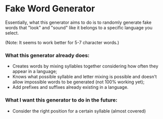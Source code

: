 # Fake Word Generator
Essentially, what this generator aims to do is to randomly generate fake words that "look" and "sound" like it belongs to a specific language you select.

(Note: It seems to work better for 5-7 character words.)

### What this generator already does:
  * Creates words by mixing syllables together considering how often they appear in a language;
  * Knows what possible syllable and letter mixing is possible and doesn't allow impossible words to be generated (not 100% working yet);
  * Add prefixes and suffixes already existing in a language.

### What I want this generator to do in the future:
  * Consider the right position for a certain syllable (almost covered)
